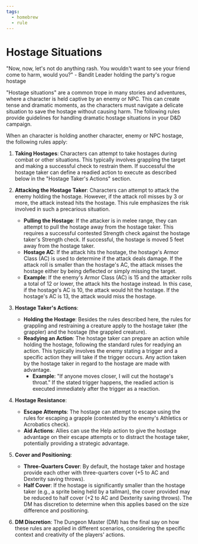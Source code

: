 ```yaml
---
tags:
  - homebrew
  - rule
---
```

# Hostage Situations

"Now, now, let's not do anything rash. You wouldn't want to see your friend come to harm, would you?" - Bandit Leader holding the party's rogue hostage

"Hostage situations" are a common trope in many stories and adventures, where a character is held captive by an enemy or NPC. This can create tense and dramatic moments, as the characters must navigate a delicate situation to save the hostage without causing harm. The following rules provide guidelines for handling dramatic hostage situations in your D&D campaign.

When an character is holding another character, enemy or NPC hostage, the following rules apply:

1. **Taking Hostages**: Characters can attempt to take hostages during combat or other situations. This typically involves grappling the target and making a successful check to restrain them. If successful the hostage taker can define a readied action to execute as described below in the "Hostage Taker's Actions" section.

2. **Attacking the Hostage Taker**: Characters can attempt to attack the enemy holding the hostage. However, if the attack roll misses by 3 or more, the attack instead hits the hostage. This rule emphasizes the risk involved in such a precarious situation.
   - **Pulling the Hostage**: If the attacker is in melee range, they can attempt to pull the hostage away from the hostage taker. This requires a successful contested Strength check against the hostage taker's Strength check. If successful, the hostage is moved 5 feet away from the hostage taker.
   - **Hostage AC**: If the attack hits the hostage, the hostage's Armor Class (AC) is used to determine if the attack deals damage. If the attack roll is smaller than the hostage's AC, the attack misses the hostage either by being deflected or simply missing the target.
   - **Example**: If the enemy's Armor Class (AC) is 15 and the attacker rolls a total of 12 or lower, the attack hits the hostage instead. In this case, if the hostage's AC is 10, the attack would hit the hostage. If the hostage's AC is 13, the attack would miss the hostage.

3. **Hostage Taker's Actions**:
   - **Holding the Hostage**: Besides the rules described here, the rules for grappling and restraining a creature apply to the hostage taker (the grappler) and the hostage (the grappled creature). 
   - **Readying an Action**: The hostage taker can prepare an action while holding the hostage, following the standard rules for readying an action. This typically involves the enemy stating a trigger and a specific action they will take if the trigger occurs. Any action taken by the hostage taker in regard to the hostage are made with advantage.
     - **Example**: "If anyone moves closer, I will cut the hostage's throat." If the stated trigger happens, the readied action is executed immediately after the trigger as a reaction.

4. **Hostage Resistance**:
   - **Escape Attempts**: The hostage can attempt to escape using the rules for escaping a grapple (contested by the enemy's Athletics or Acrobatics check).
   - **Aid Actions**: Allies can use the Help action to give the hostage advantage on their escape attempts or to distract the hostage taker, potentially providing a strategic advantage.

5. **Cover and Positioning**:
   - **Three-Quarters Cover**: By default, the hostage taker and hostage provide each other with three-quarters cover (+5 to AC and Dexterity saving throws).
   - **Half Cover**: If the hostage is significantly smaller than the hostage taker (e.g., a sprite being held by a tallman), the cover provided may be reduced to half cover (+2 to AC and Dexterity saving throws). The DM has discretion to determine when this applies based on the size difference and positioning.

6. **DM Discretion**: The Dungeon Master (DM) has the final say on how these rules are applied in different scenarios, considering the specific context and creativity of the players' actions.